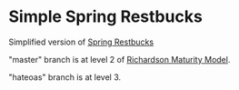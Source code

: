 # Simple Spring Restbucks 

Simplified version of [Spring Restbucks](https://github.com/olivergierke/spring-restbucks)

"master" branch is at level 2 of [Richardson Maturity Model](http://martinfowler.com/articles/richardsonMaturityModel.html).

"hateoas" branch is at level 3.
